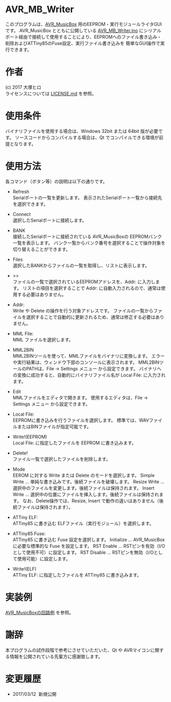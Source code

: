 # AVR_MB_Writer
このプログラムは、[AVR_MusicBox](https://github.com/hiro-otsuka/AVR_MusicBox/) 用のEEPROM・実行モジュールライタGUIです。
AVR_MusicBox とともに公開している [AVR_MB_Writer.ino](https://github.com/hiro-otsuka/AVR_MusicBox/blob/master/tools/AVR_MB_Writer.ino)
にシリアルポート経由で接続して使用することにより、EEPROMへのファイル書き込み・削除およびATTiny85のFuse設定、実行ファイル書き込みを
簡単なGUI操作で実行できます。

# 作者
(c) 2017 大塚ヒロ <otsuk atmark purple.plala.or.jp>  
ライセンスについては [LICENSE.md](/license.md) を参照。

# 使用条件
バイナリファイルを使用する場合は、Windows 32bit または 64bit 版が必要です。
ソースコードからコンパイルする場合は、Qt でコンパイルできる環境が前提となります。

# 使用方法
各コマンド（ボタン等）の説明は以下の通りです。

* Refresh  
 Serialポートの一覧を更新します。
 表示されたSerialポート一覧から接続先を選択できます。

* Connect  
 選択したSerialポートに接続します。

* BANK  
 接続したSerialポートに接続されている AVR_MusicBoxの EEPROMバンク一覧を表示します。
 バンク一覧からバンク番号を選択することで操作対象を切り替えることができます。

* Files  
 選択したBANKからファイルの一覧を取得し、リストに表示します。

* \>\>  
 ファイルの一覧で選択されているEEPROMアドレスを、Addr: に入力します。
 リストの項目を選択することで Addr: に自動入力されるので、通常は使用する必要はありません。

* Addr:  
 Write や Delete の操作を行う対象アドレスです。
 ファイルの一覧からファイルを選択することで自動的に更新されるため、通常は修正する必要はありません。

* MML File:  
 MML ファイルを選択します。

* MML2BIN  
 MML2BINツールを使って、MMLファイルをバイナリに変換します。
 エラーや実行結果は、ウィンドウ下部のコンソールに表示されます。
 MML2BINツールのPATHは、File -> Settings メニュー から設定できます。
 バイナリへの変換に成功すると、自動的にバイナリファイル名が Local File: に入力されます。

* Edit  
 MMLファイルをエディタで開きます。
 使用するエディタは、File -> Settings メニュー から設定できます。

* Local File:  
 EEPROMに書き込みを行うファイルを選択します。
 標準では、WAVファイルまたはBINファイルが指定可能です。

* Write!(EEPROM)  
 Local File: に指定したファイルを EEPROM に書き込みます。

* Delete!  
 ファイル一覧で選択したファイルを削除します。

* Mode  
 EEROM に対する Write または Delete のモードを選択します。
  Simple Write ... 単純な書き込みです。後続ファイルを破壊します。
  Resize Write ... 選択中のファイルを変更します。後続ファイルは保持されます。
  Insert Write ... 選択中の位置にファイルを挿入します。後続ファイルは保持されます。
 なお、Delete操作では、Resize, Insert で動作の違いはありません（後続ファイルは保持されます）。

* ATTiny ELF:  
 ATTiny85 に書き込む ELFファイル（実行モジュール）を選択します。

* ATTiny85 Fuse:  
 ATTiny85 に書き込む Fuse 設定を選択します。
  Initialize ... AVR_MusicBox に必要な標準的な Fuse を設定します。
  RST Enable ... RSTピンを有効（I/Oとして使用不可）に設定します。
  RST Disable ... RSTピンを無効（I/Oとして使用可能）に設定します。

* Write!(ELF)  
 ATTiny ELF: に指定したファイルを ATTiny85 に書き込みます。

# 実装例  
 [AVR_MusicBoxの回路例](https://github.com/hiro-otsuka/AVR_MusicBox/tree/master/circuits) を参照。

# 謝辞
本プログラムの試作段階で参考にさせていただいた、Qt や AVRマイコンに関する情報を公開されている先輩方に感謝致します。

# 変更履歴

* 2017/03/12  新規公開

